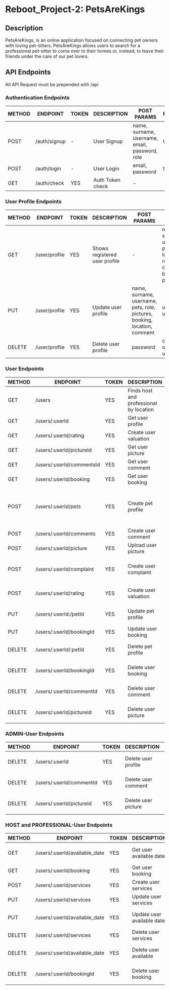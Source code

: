 # Reboot_Project-2: PetsAreKings
## Description
PetsAreKings, is an online application focused on connecting pet owners with loving pet-sitters. PetsAreKings allows users to search for a professional pet-sitter to come over to their homes or, instead, to leave their friends under the care of our pet lovers.


## API Endpoints

All API Request must be prepended with /api            


### Authentication Endpoints

METHOD | ENDPOINT         | TOKEN | DESCRIPTION              | POST PARAMS                                     | RETURNS
-------|------------------|-------|--------------------------|-------------------------------------------------|-----------------------------
POST   | /auth/signup     | -     | User Signup              | name, surname, username, email, password, role  | token
POST   | /auth/login      | -     | User Login               | email, password                                 | token
GET    | /auth/check      | YES   | Auth Token check         | -                                               |


### User Profile Endpoints

METHOD | ENDPOINT        | TOKEN | DESCRIPTION                   | POST PARAMS                                                      | RETURNS
-------|-----------------|-------|-------------------------------|------------------------------------------------------------------|-------------------------------
GET    | /user/profile   | YES   | Shows registered user profile |  -                                                               | name, surname, username, pets, location, role, comment, booking, pictures
PUT    | /user/profile   | YES   | Update user profile           | name, surname, username, pets, role, pictures, booking, location, comment  | updated user data
DELETE | /user/profile   | YES   | Delete user profile           | password                                                         | confirmation of deleted user


### User Endpoints

METHOD | ENDPOINT         | TOKEN | DESCRIPTION                     | PARAMS                                          | RETURNS
-------|------------------|-------|---------------------------------|-------------------------------------------------|----------------------------
GET    | /users                   | YES   | Finds host and professional by location  | query: search string           | list of matching hosts
GET    | /users/:userId           | YES   | Get user profile        | username                                        | user profile
GET    | /users/:userId/rating    | YES   | Create user valuation   | userId                                          | user rating
GET    | /users/:userId/pictureId | YES   | Get user picture        | userId, picture                                 | user picture
GET    | /users/:userId/commentsId| YES   | Get user comment        | userId, comment                                 | user comment
GET    | /users/:userId/booking   | YES   | Get user booking        | userId, services                                | user booking
POST   | /users/:userId/pets      | YES   | Create pet profile      | name, specie, sociable, race                    | object with new pet id, name, specie, sociable, race
POST   | /users/:userId/comments  | YES   | Create user comment     | userId, comment                                 | user comment
POST   | /users/:userId/picture   | YES   | Upload user picture     | userId, picture                                 | user picture
POST   | /users/:userId/complaint | YES   | Create user complaint   | reported, complainant, complaint, complaint_status | Confirmation complaint created
POST   | /users/:userId/rating    | YES   | Create user valuation   | userId, rating                                  | Confirmation rating created
PUT    | /users/:userId:/petId    | YES   | Update pet profile      | name, specie, sociable, race, picture           | updated pet data
PUT    | /users/:userId/bookingId | YES   | Update user booking     | userId, services.                               | updated booking
DELETE | /users/:userId/:petId    | YES   | Delete pet profile      | password                                        | confirmation of deleted pet
DELETE | /users/:userId/bookingId | YES   | Delete user booking     | userId,                                         | confirmation booking deleted
DELETE | /users/:userId/commentId | YES   | Delete user comment     | userid,  commentId                              | confirmation comment deleted
DELETE | /users/:userId/pictureId | YES   | Delete user picture     | userId,  pictureId                              | confirmation picture deleted


 
### ADMIN-User Endpoints

METHOD | ENDPOINT         | TOKEN | DESCRIPTION                     | PARAMS                                          | RETURNS
-------|------------------|-------|---------------------------------|-------------------------------------------------|----------------------------
DELETE | /users/:userId   | YES   | Delete user profile             | userId,                                         | confirmation of deleted user
DELETE | /users/:userId/commentId | YES   | Delete user comment     | userId,  commentId                              | confirmation comment deleted
DELETE | /users/:userId/pictureId | YES   | Delete user picture     | userId,  pictureId                              | confirmation picture deleted


### HOST and PROFESSIONAL-User Endpoints

METHOD | ENDPOINT         | TOKEN | DESCRIPTION                     | PARAMS                                          | RETURNS
-------|------------------|-------|---------------------------------|-------------------------------------------------|----------------------------
GET    | /users/:userId/available_date  | YES   | Get user available date    | userId, available_date, services       | user booking
GET    | /users/:userId/booking         | YES   | Get user booking        | userId, service                           | user booking
POST   | /users/:userId/services        | YES   | Create user services    | userId, service, price                    | user service
PUT    | /users/:userId/services        | YES   | Update user services    | userId, service, price                    | user service updated
PUT    | /users/:userId/available_date  | YES   | Update user available date | userId, available_date, services.      | updated booking
DELETE | /users/:userId/services        | YES   | Delete user services    | userId, service, price                    | user service
DELETE | /users/:userId/available_date  | YES   | Delete user available   | userId, available_date,                   | confirmation booking deleted
DELETE | /users/:userId/bookingId       | YES   | Delete user booking     | userId,                                   | confirmation booking deleted
